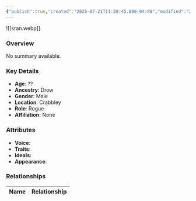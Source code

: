 ```yaml
---
{"publish":true,"created":"2025-07-21T11:30:45.000-04:00","modified":"2025-07-25T11:37:31.000-04:00","cssclasses":""}
---
```



![[sran.webp]]

### Overview
No summary available.

### Key Details
- **Age**: ??
- **Ancestry**: Drow
- **Gender**: Male
- **Location**: Crabbley
- **Role**: Rogue
- **Affiliation:** None

### Attributes
- **Voice**: 
- **Traits**: 
- **Ideals:** 
- **Appearance**:

### Relationships

| Name  | Relationship |
| ----- | ------------ |
